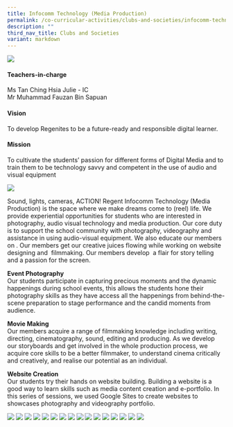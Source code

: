 ```yaml
---
title: Infocomm Technology (Media Production)
permalink: /co-curricular-activities/clubs-and-societies/infocomm-technology/
description: ""
third_nav_title: Clubs and Societies
variant: markdown
---
```

![](/images/CCA/Infocomm%20Technology/INFOCOMBanner%20-%202023.jpg)

#### Teachers-in-charge  
Ms Tan Ching Hsia Julie - IC  
Mr Muhammad Fauzan Bin Sapuan

#### Vision                              
To develop Regenites to be a future-ready and responsible digital learner.

#### Mission  
To cultivate the students’ passion for different forms of Digital Media and to train them to be technology savvy and competent in the use of audio and visual equipment

![](/images/CCA/2022%20Infocomm%20Formal.jpg)

Sound, lights, cameras, ACTION! Regent Infocomm Technology (Media Production) is the space where we make dreams come to (reel) life. We provide experiential opportunities for students who are interested in photography, audio visual technology and media production. Our core duty is to support the school community with photography, videography and assistance in using audio-visual equipment. We also educate our members on . Our members get our creative juices flowing while working on website designing and  filmmaking. Our members develop  a flair for story telling and a passion for the screen.

**Event Photography**  
Our students participate in capturing precious moments and the dynamic happenings during school events, this allows the students hone their photography skills as they have access all the happenings from behind-the-scene preparation to stage performance and the candid moments from audience.

**Movie Making**              
Our members acquire a range of filmmaking knowledge including writing, directing, cinematography, sound, editing and producing. As we develop our storyboards and get involved in the whole production process, we acquire core skills to be a better filmmaker, to understand cinema critically and creatively, and realise our potential as an individual.

**Website Creation**   
Our students try their hands on website building. Building a website is a good way to learn skills such as media content creation and e-portfolio. In this series of sessions, we used Google Sites to create websites to showcases photography and videography portfolio.



![](/images/CCA/2022%20Infocomm%20Fun.jpg)
![](/images/CCA/Infocomm%20Technology/INFOCOM2023-1.png)
![](/images/CCA/Infocomm%20Technology/INFOCOM2023-2.png)
![](/images/CCA/Infocomm%20Technology/INFOCOM2023-3.png)
![](/images/CCA/Infocomm%20Technology/INFOCOM2023-4.png)
![](/images/CCA/Infocomm%20Technology/INFOCOM2023-5.png)
![](/images/CCA/Infocomm%20Technology/INFOCOM2023-6.png)
![](/images/CCA/Infocomm%20Technology/INFOCOM2023-7.png)
![](/images/CCA/Infocomm%20Technology/INFOCOM2023-8.png)
![](/images/CCA/Infocomm%20Technology/INFOCOM2023-9.png)
![](/images/CCA/Infocomm%20Technology/INFOCOM2023-10.png)
![](/images/CCA/Infocomm%20Technology/INFOCOM2023-11.png)
![](/images/CCA/Infocomm%20Technology/INFOCOM2023-12.png)
![](/images/CCA/Infocomm%20Technology/INFOCOM2023-13.png)
![](/images/CCA/Infocomm%20Technology/INFOCOM2023-14.png)
![](/images/CCA/Infocomm%20Technology/INFOCOM2023-15.png)